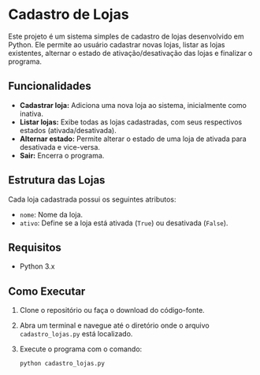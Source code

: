 # Cadastro de Lojas

Este projeto é um sistema simples de cadastro de lojas desenvolvido em Python. Ele permite ao usuário cadastrar novas lojas, listar as lojas existentes, alternar o estado de ativação/desativação das lojas e finalizar o programa.

## Funcionalidades

- **Cadastrar loja:** Adiciona uma nova loja ao sistema, inicialmente como inativa.
- **Listar lojas:** Exibe todas as lojas cadastradas, com seus respectivos estados (ativada/desativada).
- **Alternar estado:** Permite alterar o estado de uma loja de ativada para desativada e vice-versa.
- **Sair:** Encerra o programa.

## Estrutura das Lojas

Cada loja cadastrada possui os seguintes atributos:

- `nome`: Nome da loja.
- `ativo`: Define se a loja está ativada (`True`) ou desativada (`False`).

## Requisitos

- Python 3.x

## Como Executar

1. Clone o repositório ou faça o download do código-fonte.
2. Abra um terminal e navegue até o diretório onde o arquivo `cadastro_lojas.py` está localizado.
3. Execute o programa com o comando:

   ```bash
   python cadastro_lojas.py
